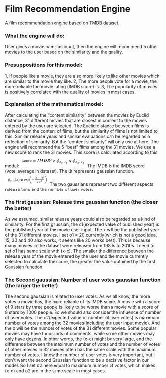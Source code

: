 # Film Recommendation Engine
A film recommendation engine based on TMDB dataset. 

### What the engine will do: 
User gives a movie name as input, then the engine will recommend 5 other movies to the user based on the similarity and the quality.  
### Presuppositions for this model: 
1, If people like a movie, they are also more likely to like other movies which are similar to the movie they like. 
2, The more people vote for a movie, the more reliable the movie rating (IMDB score) is. 
3, The popularity of movies is positively correlated with the quality of movies in most cases. 
### Explanation of the mathematical model: 
After calculating the “content similarity” between the movies by Euclid distance, 31 different movies that are closest in content to the movies entered by the user are selected. The Euclid distance between films is derived from the content of films, but the similarity of films is not limited to this. Similar release years and similar evaluations can be regarded as a reflection of similarity. But the “content similarity” will only use at here. 
The engine will recommend the 5 “best” films among the 31 movies. We use a new score to rank the 31 movies. This score is calculated according to this model: 
![Image text](https://github.com/FlaviusBelisarius/FilmRecommendationEngine/blob/master/img-storage/ReadmePic1.png)
The IMDB is the IMDB score (vote_average in dataset). The Φ represents gaussian function. 
![Image text](https://github.com/FlaviusBelisarius/FilmRecommendationEngine/blob/master/img-storage/ReadmePic2.png)
The two gaussians represent two different aspects: release time and the number of user votes. 
### The first gaussian: Release time gaussian function (the closer the better)
As we assumed, similar release years could also be regarded as a kind of similarity. For the first gaussian, the c1(expected value of published year) is the published year of the movie user input. The x will be the published year of the 31 different movies. I set σ1 = 20 currently(which is not a good idea, 15, 30 and 40 also works, it seems like 20 works best). This is because many movies in the dataset were released from 1980s to 2010s. I need to set σ1 has same scale with (x-c). 
The smaller the difference between the release year of the movie entered by the user and the movie currently selected to calculate the score, the greater the value obtained by the first Gaussian function.
### The Second gaussian: Number of user votes gaussian function (the larger the better)
The second gaussian is related to user votes. As we all know, the more votes a movie has, the more reliable of its IMDB score. A movie with a score of 9 stars by three people is likely to be worse than a movie with a score of 8 stars by 1000 people. So we should also consider the influence of number of user votes. The c2(expected value of number of user votes) is maximum number of votes among the 32 movies(including the user input movie). And the x will be the number of votes of the 31 different movies. 
Some popular movies may have thousands of comments, while some other movies may only have dozens. In other words, the (x-c) might be very large, and the difference between the maximum number of votes and the number of votes of other movies in 32 movies often has the same scale with the maximum number of votes. I know the number of user votes is very important, but I don't want the second Gaussian function to be a decisive factor in our model. So I set σ2 here equal to maximum number of votes, which makes (x-c) and σ2 are in the same scale in most cases. 
